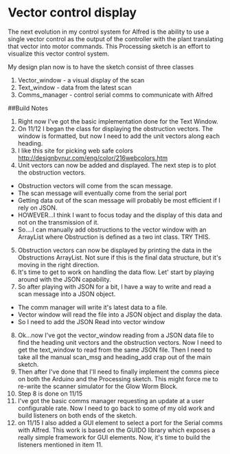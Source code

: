 Vector control display
======================

The next evolution in my control system for Alfred is the ability to 
use a single vector control as the output of the controller with the plant
translating that vector into motor commands.  This Processing sketch is
an effort to visualize this vector control system.

My design plan now is to have the sketch consist of three classes 

1. Vector_window - a visual display of the scan
2. Text_window - data from the latest scan
3. Comms_manager - control serial comms to communicate with Alfred

##Build Notes

1. Right now I've got the basic implementation done for the Text Window.
2. On 11/12 I began the class for displaying the obstruction vectors.  The window is formatted, but now I need to add the unit vectors along each heading.
3. I like this site for picking web safe colors
	http://designbynur.com/eng/color/216webcolors.htm
4. Unit vectors can now be added and displayed.  The next step is to plot the obstruction vectors.
  - Obstruction vectors will come from the scan message.
  - The scan message will eventually come from the serial port
  - Getting data out of the scan message will probably be most efficient if I rely on JSON.
  - HOWEVER...I think I want to focus today and the display of this data and not on the transmission of it.
  - So....I can manually add obstructions to the vector window with an ArrayList<Obstruction> where Obstruction is defined as a two int class.  TRY THIS.
5. Obstruction vectors can now be displayed by printing the data in the Obstructions ArrayList.  Not sure if this is the final data structure, but it's moving in the right direction.
6. It's time to get to work on handling the data flow.  Let' start by playing around with the JSON capability.
7. So after playing with JSON for a bit, I have a way to write and read a scan message into a JSON object.
  - The comm manager will write it's latest data to a file.
  - Vector window will read the file into a JSON object and display the data.
  - So I need to add the JSON Read into vector window
8. Ok...now I've got the vector_window reading from a JSON data file to find the heading unit vectors and the obstruction vectors.  Now I need to get the text_window to read from the same JSON file.  Then I need to take all the manual scan_msg and heading_add crap out of the main sketch.
9. Then after I've done that I'll need to finally implement the comms piece on both the Arduino and the Processing sketch.  This might force me to re-write the scanner simulator for the Glow Worm Block.
10. Step 8 is done on 11/15
11. I've got the basic comms manager requesting an update at a user configurable rate.  Now I need to go back to some of my old work and build listeners on both ends of the sketch.
12. on 11/15 I also added a GUI element to select a port for the Serial comms with Alfred.  This work is based on the GUIDO library which exposes a really simple framework for GUI elements.  Now, it's time to build the listeners mentioned in item 11.
